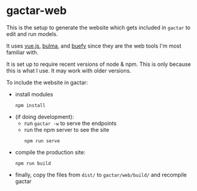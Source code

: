 # gactar-web

This is the setup to generate the website which gets included in `gactar` to edit and run models.

It uses [vue.js](https://vuejs.org/), [bulma](https://bulma.io/), and [buefy](https://buefy.org/) since they are the web tools I'm most familiar with.

It is set up to require recent versions of node & npm. This is only because this is what I use. It may work with older versions.

To include the website in gactar:

- install modules
  ```
  npm install
  ```
- (if doing development):
  - run `gactar -w` to serve the endpoints
  - run the npm server to see the site
    ```
    npm run serve
    ```
- compile the production site:
  ```
  npm run build
  ```
- finally, copy the files from `dist/` to `gactar/web/build/` and recompile gactar
